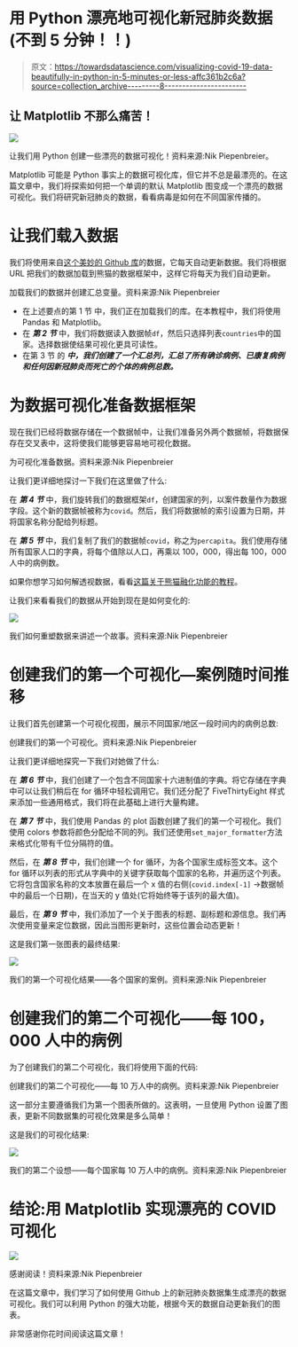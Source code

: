 # 用 Python 漂亮地可视化新冠肺炎数据(不到 5 分钟！！)

> 原文：<https://towardsdatascience.com/visualizing-covid-19-data-beautifully-in-python-in-5-minutes-or-less-affc361b2c6a?source=collection_archive---------8----------------------->

## 让 Matplotlib 不那么痛苦！

![](img/1dd6548e8fb972bfb2add3b35558e7a5.png)

让我们用 Python 创建一些漂亮的数据可视化！资料来源:Nik Piepenbreier。

Matplotlib 可能是 Python 事实上的数据可视化库，但它并不总是最漂亮的。在这篇文章中，我们将探索如何把一个单调的默认 Matplotlib 图变成一个漂亮的数据可视化。我们将研究新冠肺炎的数据，看看病毒是如何在不同国家传播的。

# 让我们载入数据

我们将使用来自[这个美妙的 Github 库](https://github.com/datasets/covid-19/blob/master/data/countries-aggregated.csv)的数据，它每天自动更新数据。我们将根据 URL 把我们的数据加载到熊猫的数据框架中，这样它将每天为我们自动更新。

加载我们的数据并创建汇总变量。资料来源:Nik Piepenbreier

*   在上述要点的第 1 节 中，我们正在加载我们的库。在本教程中，我们将使用 Pandas 和 Matplotlib。
*   在 ***第 2 节*** 中，我们将数据读入数据帧`df`，然后只选择列表`countries`中的国家。选择数据使结果可视化更具可读性。
*   在第 3 节 的 ***中，我们创建了一个汇总列，汇总了所有确诊病例、已康复病例和任何因新冠肺炎而死亡的个体的病例总数。***

# 为数据可视化准备数据框架

现在我们已经将数据存储在一个数据帧中，让我们准备另外两个数据帧，将数据保存在交叉表中，这将使我们能够更容易地可视化数据。

为可视化准备数据。资料来源:Nik Piepenbreier

让我们更详细地探讨一下我们在这里做了什么:

在 ***第 4 节*** 中，我们旋转我们的数据框架`df`，创建国家的列，以案件数量作为数据字段。这个新的数据帧被称为`covid`。然后，我们将数据帧的索引设置为日期，并将国家名称分配给列标题。

在 ***第 5 节*** 中，我们复制了我们的数据帧`covid`，称之为`percapita`。我们使用存储所有国家人口的字典，将每个值除以人口，再乘以 100，000，得出每 100，000 人中的病例数。

如果你想学习如何解透视数据，看看[这篇关于熊猫融化功能的教程](https://datagy.io/using-the-pandas-melt-function-in-python-to-unpivot-data/)。

让我们来看看我们的数据从开始到现在是如何变化的:

![](img/58414eb05a85d0a17b190138a301d61e.png)

我们如何重塑数据来讲述一个故事。资料来源:Nik Piepenbreier

# 创建我们的第一个可视化—案例随时间推移

让我们首先创建第一个可视化视图，展示不同国家/地区一段时间内的病例总数:

创建我们的第一个可视化。资料来源:Nik Piepenbreier

让我们更详细地探究一下我们对她做了什么:

在 ***第 6 节*** 中，我们创建了一个包含不同国家十六进制值的字典。将它存储在字典中可以让我们稍后在 for 循环中轻松调用它。我们还分配了 FiveThirtyEight 样式来添加一些通用格式，我们将在此基础上进行大量构建。

在 ***第 7 节*** 中，我们使用 Pandas 的 plot 函数创建了我们的第一个可视化。我们使用 colors 参数将颜色分配给不同的列。我们还使用`set_major_formatter`方法来格式化带有千位分隔符的值。

然后，在 ***第 8 节*** 中，我们创建一个 for 循环，为各个国家生成标签文本。这个 for 循环以列表的形式从字典中的关键字获取每个国家的名称，并遍历这个列表。它将包含国家名称的文本放置在最后一个 x 值的右侧(`covid.index[-1]` →数据帧中的最后一个日期)，在当天的 y 值处(它将始终等于该列的最大值)。

最后，在 ***第 9 节*** 中，我们添加了一个关于图表的标题、副标题和源信息。我们再次使用变量来定位数据，因此当图形更新时，这些位置会动态更新！

这是我们第一张图表的最终结果:

![](img/310553cc9d845e3bb1cd691fec14857b.png)

我们的第一个可视化结果——各个国家的案例。资料来源:Nik Piepenbreier

# 创建我们的第二个可视化——每 100，000 人中的病例

为了创建我们的第二个可视化，我们将使用下面的代码:

创建我们的第二个可视化——每 10 万人中的病例。资料来源:Nik Piepenbreier

这一部分主要遵循我们为第一个图表所做的。这表明，一旦使用 Python 设置了图表，更新不同数据集的可视化效果是多么简单！

这是我们的可视化结果:

![](img/c2dcb6ab294125c3987ce4b44d5038c7.png)

我们的第二个设想——每个国家每 10 万人中的病例。资料来源:Nik Piepenbreier

# 结论:用 Matplotlib 实现漂亮的 COVID 可视化

![](img/42da7c844f27c97c11b2829d2254fc59.png)

感谢阅读！资料来源:Nik Piepenbreier

在这篇文章中，我们学习了如何使用 Github 上的新冠肺炎数据集生成漂亮的数据可视化。我们可以利用 Python 的强大功能，根据今天的数据自动更新我们的图表。

非常感谢你花时间阅读这篇文章！